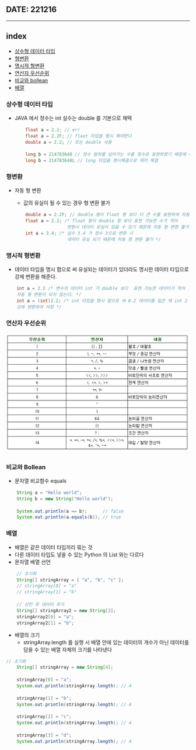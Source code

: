 ## DATE: 221216
---
## index
- [상수형 데이터 타입](#상수형-데이터-타입)
- [형변환](#형변환)
- [명시적 형변환](#명시적-형변환)
- [연산자 우선순위](#연산자-우선순위)
- [비교와 bollean](#비교와-bollean)
- [배열](#배열)

### 상수형 데이터 타입

- JAVA 에서 정수는 int 실수는 double 를 기본으로 채택

    ```JAVA
        float a = 2.2; // err
        float a = 2.2F; // flaot 타입을 명시 해야한다
        double a = 2.2; // 또는 double 사용

        long b = 214783648 // 정수 범위를 넘어가는 수를 정수로 표현하였기 때문에 에러 발생
        long b = 214783648L // long 타입을 명시해줌으로 에러 해결
    ```

### 형변환

- 자동 형 변환
    - 값의 유실이 될 수 있는 경우 형 변환 불가

    ```JAVA
        double a = 2.2F; // double 형이 float 형 보다 더 큰 수를 표현하여 자동 형 변환
        float a = 2.2; /* float 형이 double 형 보다 표현 가능한 수가 적어 
                        변환시 데이터 유실이 있을 수 있기 때문에 자동 형 변환 불가 */
        int a = 3.4; /* 실수 3.4 가 정수 3으로 변환 시 
                        데이터 유실 되기 때문에 자동 형 변환 불가 */
    ```

### 명시적 형변환

- 데이터 타입을 명시 함으로 써 유실되는 데이터가 있더라도 명시한 데이터 타입으로 강제 변환을 해준다.

```JAVA
    int a = 2.2 /* 변수의 데이터 int 가 double 보다  표현 가능한 데이터가 적어
    자동 형 변환이 되지 않는다. */
    int a = (int)2.2; /* int 타입을 명시 함으로 써 0.2 데이터를 잃은 채 int 2 라는 데이터로
    강제 변환하여 저장 */
```

### 연산자 우선순위

<img src="../PIC/JAVA 연산자 우선순위.png">

### 비교와 Bollean

- 문자열 비교함수 equals

```JAVA
    String a = "Hello world";
    String b = new String("Hello world");

    System.out.println(a == b);      // false
    System.out.println(a.equals(b)); // true
```

### 배열

- 배열은 같은 데이터 타입끼리 묶는 것
- 다른 데이터 타입도 넣을 수 있는 Python 의 List 와는 다르다
- 문자열 배열 선언

```JAVA
    // 초기화
    String[] stringArray = { "a", "b", "c" };
    // stringArray[0] = "a"
    // stringArray[1] = "b"

    // 선언 후 데이터 추가
    String[] stringArray2 = new String[3];
    stringArray2[0] = "a";
    stringArray2[1] = "b";
```

- 배열의 크기
    - stringArray.length 를 실행 시 배열 안에 있는 데이터의 개수가 아닌 데이터를 담을 수 있는 배열 자체의 크기를 나타낸다

```JAVA
// 초기화
    String[] stringArray = new String[4];

    stringArray[0] = "a";
    System.out.println(stringArray.length); // 4

    stringArray[1] = "b";
    System.out.println(stringArray.length); // 4
     
    stringArray[2] = "c";
    System.out.println(stringArray.length); // 4

    stringArray[3] = "d";
    System.out.println(stringArray.length); // 4
```

